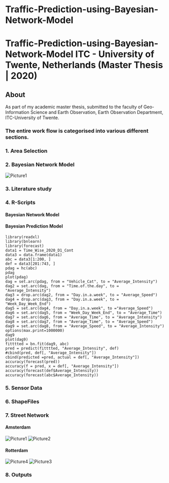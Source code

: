# Traffic-Prediction-using-Bayesian-Network-Model
# Traffic-Prediction-using-Bayesian-Network-Model ITC - University of Twente, Netherlands (Master Thesis | 2020)
## About
As part of my academic master thesis, submitted to the faculty of Geo-Information Science and Earth Observation, Earth Observation Department, ITC-University of Twente.
### The entire work flow is categorised into various different sections.

### 1. Area Selection
### 2. Bayesian Network Model
![Picture1](https://user-images.githubusercontent.com/5634888/121435212-1fc4bb80-c99c-11eb-9072-9fd3c188a9c7.png)

### 3. Literature study
### 4. R-Scripts
#### Bayesian Network Model
#### Bayesian Prediction Model
```
library(readxl)
library(bnlearn)
library(forecast)
data1 = Time_Wise_2020_D1_Cont
data3 = data.frame(data1)
abc = data3[1:200, ]
def = data3[201:743, ]
pdag = hc(abc)
pdag
plot(pdag)
dag = set.arc(pdag, from = "Vehicle_Cat", to = "Average_Intensity")
dag2 = set.arc(dag, from = "Time.of.the.day", to = "Average_Intensity")
dag3 = drop.arc(dag2, from = "Day.in.a.week", to = "Average_Speed")
dag4 = drop.arc(dag3, from = "Day.in.a.week", to = "Week_Day_Week_End")
dag5 = set.arc(dag4, from = "Day.in.a.week", to ="Average_Speed")
dag6 = set.arc(dag5, from = "Week_Day_Week_End", to = "Average_Time")
dag7 = set.arc(dag6, from = "Average_Time", to = "Average_Intensity")
dag8 = set.arc(dag7, from = "Average_Time", to = "Average_Speed")
dag9 = set.arc(dag8, from = "Average_Speed", to = "Average_Intensity")
options(max.print=1000000)
dag9
plot(dag9)
fitttted = bn.fit(dag9, abc)
pred = predict(fitttted, "Average_Intensity", def)
#cbind(pred, def[, "Average_Intensity"])
cbind(predicted =pred, actual = def[, "Average_Intensity"])
accuracy(forecast(pred))
accuracy(f = pred, x = def[, "Average_Intensity"])
accuracy(forecast(def$Average_Intensity))
accuracy(forecast(abc$Average_Intensity))
```
### 5. Sensor Data

### 6. ShapeFiles

### 7. Street Network

#### Amsterdam
![Picture1](https://user-images.githubusercontent.com/5634888/121436489-4edc2c80-c99e-11eb-9e2e-6310bec0c031.png)
![Picture2](https://user-images.githubusercontent.com/5634888/121436493-500d5980-c99e-11eb-987c-ef940b4c3d87.png)

#### Rotterdam
![Picture4](https://user-images.githubusercontent.com/5634888/121436637-95318b80-c99e-11eb-9f13-efd965cc0917.png)
![Picture3](https://user-images.githubusercontent.com/5634888/121436640-9662b880-c99e-11eb-87b8-ea19a2996a7f.png)



### 8. Outputs





